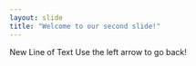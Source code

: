 ```yaml
---
layout: slide
title: "Welcome to our second slide!"
---
```

New Line of Text
Use the left arrow to go back!
